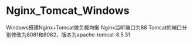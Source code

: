 # Nginx_Tomcat_Windows
Windows搭建Nginx+Tomcat做负载均衡
Nginx监听端口为88
Tomcat的端口分别修改为8081和8082，版本为apache-tomcat-8.5.31

